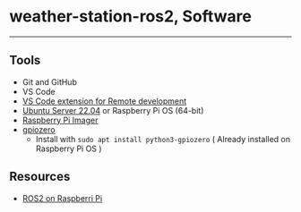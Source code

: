 # weather-station-ros2, Software

---

## Tools

- Git and GitHub
- VS Code
- [VS Code extension for Remote development](https://code.visualstudio.com/docs/remote/ssh)
- [Ubuntu Server 22.04](https://ubuntu.com/download/raspberry-pi) or Raspberry Pi OS (64-bit)
- [Raspberry Pi Imager](https://www.raspberrypi.com/software/)
- [gpiozero](https://gpiozero.readthedocs.io/en/stable/index.html)
  - Install with `sudo apt install python3-gpiozero` ( Already installed on Raspberry Pi OS )

## Resources

- [ROS2 on Raspberri Pi](https://docs.ros.org/en/foxy/How-To-Guides/Installing-on-Raspberry-Pi.html)
